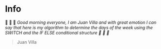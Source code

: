 # Info
:date: :date: :date: *Good morning everyone, I am Juan Villa and with great emotion I can say that here is my algorithm to determine the days of the week using the SWITCH and the IF ELSE conditional structure :date: :date: :date:*
> Juan Villa 
